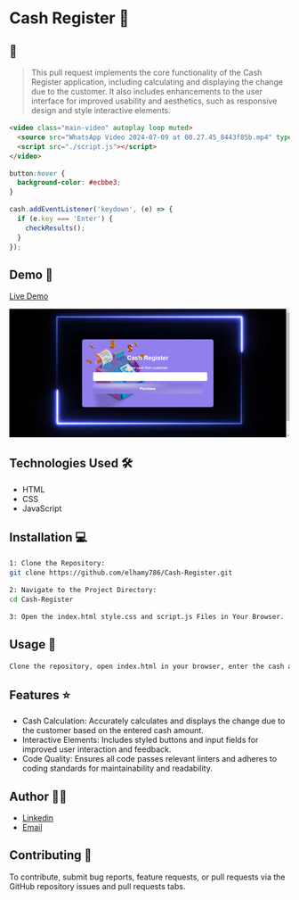 # Cash Register 🚀

## 📝
> This pull request implements the core functionality of the Cash Register application, including calculating and displaying the change due to the customer. It also includes enhancements to the user interface for improved usability and aesthetics, such as responsive design and style interactive elements.

```html
<video class="main-video" autoplay loop muted>
  <source src="WhatsApp Video 2024-07-09 at 00.27.45_8443f85b.mp4" type="video/mp4">
  <script src="./script.js"></script>
</video>
```

```css
button:hover {
  background-color: #ecbbe3;
}
```

```javascript
cash.addEventListener('keydown', (e) => {
  if (e.key === 'Enter') {
    checkResults();
  }
});
```

## Demo 📸
[Live Demo](https://elhamy786.github.io/Cash-Register/)

![Screenshot](./Picture1.png)

## Technologies Used 🛠️
- HTML
- CSS
- JavaScript

## Installation 💻

```bash
1: Clone the Repository:
git clone https://github.com/elhamy786/Cash-Register.git
```

```bash
2: Navigate to the Project Directory:
cd Cash-Register
```

```bash
3: Open the index.html style.css and script.js Files in Your Browser.
```

## Usage 🎯

```bash
Clone the repository, open index.html in your browser, enter the cash amount, and click "Purchase" to calculate the change due.
```

## Features ⭐

- Cash Calculation: Accurately calculates and displays the change due to the customer based on the entered cash amount.
- Interactive Elements: Includes styled buttons and input fields for improved user interaction and feedback.
- Code Quality: Ensures all code passes relevant linters and adheres to coding standards for maintainability and readability.

## Author 👩‍💻

- [Linkedin](https://www.linkedin.com/in/elham-afzali-05326130b?utm_source=share&utm_campaign=share_via&utm_content=profile&utm_medium=ios_app)
- [Email](elham.afzali1383@gmail.com)

## Contributing 🤝
To contribute, submit bug reports, feature requests, or pull requests via the GitHub repository issues and pull requests tabs.
